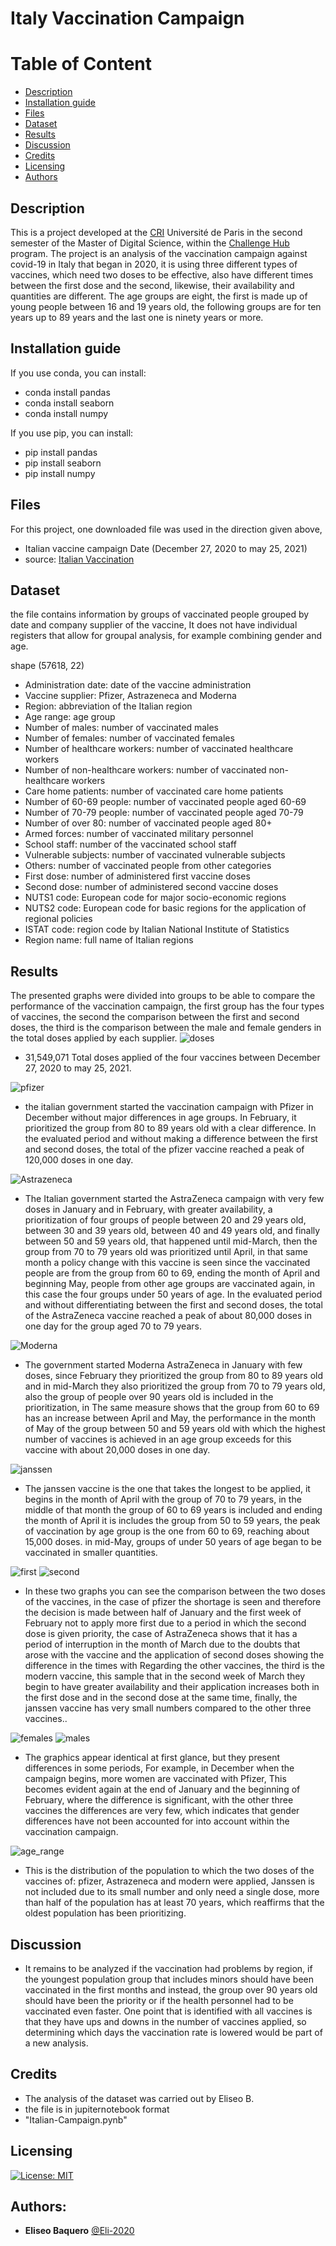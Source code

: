 Italy Vaccination Campaign
================
Table of Content
================
  * [Description](#description)
  * [Installation guide](#installation-guide)
  * [Files](#files)
  * [Dataset](#dataset)
  * [Results](#results)
  * [Discussion](#discussion)
  * [Credits](#credits)
  * [Licensing](#licensing)
  * [Authors](#Authors)

## Description
This is a project developed at the [CRI](https://cri-paris.org/en) Université de Paris in the second semester of the Master of Digital Science, within the [Challenge Hub](https://master.cri-paris.org/en/challenge-hub) program.
The project is an analysis of the vaccination campaign against covid-19 in Italy that began in 2020, it is using three different types of vaccines, which need two doses to be effective, also have different times between the first dose and the second, likewise, their availability and quantities are different.
The age groups are eight, the first is made up of young people between 16 and 19 years old, the following groups are for ten years up to 89 years and the last one is ninety years or more.

## Installation guide

If you use conda, you can install: 

   * conda install pandas
   * conda install seaborn
   * conda install numpy

If you use pip, you can install: 

   * pip install pandas
   * pip install seaborn
   * pip install numpy
    
## Files

For this project, one downloaded file was used in the direction given above, 

* Italian vaccine campaign Date (December 27, 2020 to may 25, 2021) 
* source: [Italian Vaccination](https://www.kaggle.com/arthurio/italian-vaccination)

## Dataset

the file contains information by groups of vaccinated people grouped by date and company supplier of the vaccine, It does not have individual registers that allow for groupal analysis, for example combining gender and age.

shape (57618, 22)

* Administration date: date of the vaccine administration
* Vaccine supplier: Pfizer, Astrazeneca and Moderna
* Region: abbreviation of the Italian region
* Age range: age group
* Number of males: number of vaccinated males
* Number of females: number of vaccinated females
* Number of healthcare workers: number of vaccinated healthcare workers
* Number of non-healthcare workers: number of vaccinated non-healthcare workers
* Care home patients: number of vaccinated care home patients
* Number of 60-69 people: number of vaccinated people aged 60-69
* Number of 70-79 people: number of vaccinated people aged 70-79
* Number of over 80: number of vaccinated people aged 80+
* Armed forces: number of vaccinated military personnel
* School staff: number of the vaccinated school staff
* Vulnerable subjects: number of vaccinated vulnerable subjects
* Others: number of vaccinated people from other categories
* First dose: number of administered first vaccine doses
* Second dose: number of administered second vaccine doses
* NUTS1 code: European code for major socio-economic regions
* NUTS2 code: European code for basic regions for the application of regional policies
* ISTAT code: region code by Italian National Institute of Statistics
* Region name: full name of Italian regions

## Results
The presented graphs were divided into groups to be able to compare the performance of the vaccination campaign, the first group has the four types of vaccines, the second the comparison between the first and second doses, the third is the comparison between the male and female genders in the total doses applied by each supplier.
![doses](images/Doses.png)
-  31,549,071 Total doses applied of the four vaccines between December 27, 2020 to may 25, 2021.

![pfizer](images/pfizer.png)
- the italian government started the vaccination campaign with Pfizer in December without major differences in age groups. In February, it prioritized the group from 80 to 89 years old with a clear difference. In the evaluated period and without making a difference between the first and second doses, the total of the pfizer vaccine reached a peak of 120,000 doses in one day.

![Astrazeneca](images/astrazeneca.png)
- The Italian government started the AstraZeneca campaign with very few doses in January and in February, with greater availability, a prioritization of four groups of people between 20 and 29 years old, between 30 and 39 years old, between 40 and 49 years old, and finally between 50 and 59 years old, that happened until mid-March, then the group from 70 to 79 years old was prioritized until April, in that same month a policy change with this vaccine is seen since the vaccinated people are from the group from 60 to 69, ending the month of April and beginning May, people from other age groups are vaccinated again, in this case the four groups under 50 years of age.
In the evaluated period and without differentiating between the first and second doses, the total of the AstraZeneca vaccine reached a peak of about 80,000 doses in one day for the group aged 70 to 79 years.

![Moderna](images/moderna.png)
- The government started Moderna AstraZeneca in January with few doses, since February they prioritized the group from 80 to 89 years old and in mid-March they also prioritized the group from 70 to 79 years old, also the group of people over 90 years old is included in the prioritization, in The same measure shows that the group from 60 to 69 has an increase between April and May, the performance in the month of May of the group between 50 and 59 years old with which the highest number of vaccines is achieved in an age group exceeds for this vaccine with about 20,000 doses in one day.

![janssen](images/janssen.png)
- The janssen vaccine is the one that takes the longest to be applied, it begins in the month of April with the group of 70 to 79 years, in the middle of that month the group of 60 to 69 years is included and ending the month of April it is includes the group from 50 to 59 years, the peak of vaccination by age group is the one from 60 to 69, reaching about 15,000 doses.
in mid-May, groups of under 50 years of age began to be vaccinated in smaller quantities.

![first](images/first_dose.png)
![second](images/second_dose.png)
- In these two graphs you can see the comparison between the two doses of the vaccines, in the case of pfizer the shortage is seen and therefore the decision is made between half of January and the first week of February not to apply more first due to a period in which the second dose is given priority, the case of AstraZeneca shows that it has a period of interruption in the month of March due to the doubts that arose with the vaccine and the application of second doses showing the difference in the times with Regarding the other vaccines, the third is the modern vaccine, this sample that in the second week of March they begin to have greater availability and their application increases both in the first dose and in the second dose at the same time, finally, the janssen vaccine has very small numbers compared to the other three vaccines..
  
![females](images/females.png)
![males](images/males.png)
- The graphics appear identical at first glance, but they present differences in some periods, For example, in December when the campaign begins, more women are vaccinated with Pfizer, This becomes evident again at the end of January and the beginning of February, where the difference is significant, with the other three vaccines the differences are very few, which indicates that gender differences have not been accounted for into account within the vaccination campaign.

![age_range](images/age_range.png)
- This is the distribution of the population to which the two doses of the vaccines of: pfizer, Astrazeneca and modern were applied, Janssen is not included due to its small number and only need a single dose, more than half of the population has at least 70 years, which reaffirms that the oldest population has been prioritizing.

## Discussion
- It remains to be analyzed if the vaccination had problems by region, if the youngest population group that includes minors should have been vaccinated in the first months and instead, the group over 90 years old should have been the priority or if the health personnel had to be vaccinated even faster. One point that is identified with all vaccines is that they have ups and downs in the number of vaccines applied, so determining which days the vaccination rate is lowered would be part of a new analysis.

## Credits
- The analysis of the dataset was carried out by Eliseo B.
- the file is in jupiternotebook format 
- "Italian-Campaign.pynb"

## Licensing
[![License: MIT](https://img.shields.io/badge/License-MIT-yellow.svg)](https://opensource.org/licenses/MIT)

## Authors:
* **Eliseo Baquero** [@Eli-2020](https://github.com/Eli-2020)
